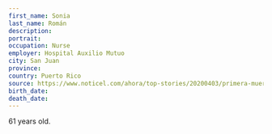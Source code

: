 ```yaml
---
first_name: Sonia
last_name: Román
description: 
portrait: 
occupation: Nurse
employer: Hospital Auxilio Mutuo
city: San Juan
province: 
country: Puerto Rico
source: https://www.noticel.com/ahora/top-stories/20200403/primera-muerte-de-enfermera-contagiada-con-coronavirus-en-pr/
birth_date: 
death_date: 
---
```


61 years old.